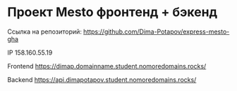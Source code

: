 # Проект Mesto фронтенд + бэкенд

Ссылка на репозиторий: https://github.com/Dima-Potapov/express-mesto-gha

IP  158.160.55.19

Frontend  https://dimap.domainname.student.nomoredomains.rocks/

Backend  https://api.dimapotapov.student.nomoredomains.rocks/
